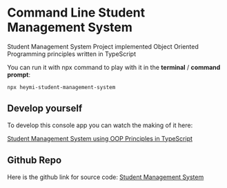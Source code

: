# Command Line Student Management System
 Student Management System Project implemented Object Oriented Programming principles written in TypeScript

You can run it with npx command to play with it in the **terminal** / **command prompt**:

    npx heymi-student-management-system

## Develop yourself
To develop this console app you can watch the making of it here:

[Student Management System using OOP Principles in TypeScript](https://www.youtube.com/watch?v=BLYNcPP16-g)

## Github Repo
Here is the github link for source code:
[Student Management System](https://github.com/humayune01/StudentManagementSystem)